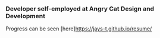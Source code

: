 ### Developer self-employed at Angry Cat Design and Development

Progress can be seen [here]https://jays-t.github.io/resume/
